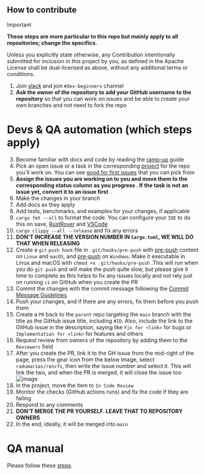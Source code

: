 ## How to contribute

> [!IMPORTANT]  
> **These steps are more particular to this repo but mainly apply to all repositories; change the specifics.**

Unless you explicitly state otherwise, any Contribution intentionally submitted for inclusion in this project by you, as
defined in the Apache License shall be dual-licensed as above, without any additional terms or conditions.

1. Join [slack](https://bit.ly/3UU1oXi) and join `#dev-beginners` channel
2. **Ask the owner of the repository to add your GitHub username to the repository** so that you can work on issues and
   be able to create your own branches and not need to fork the repo

# Devs & QA automation (which steps apply)

3. Become familiar with docs and code by reading the [ramp-up](docs/readme/Ramp-up.md) guide
4. Pick an open issue or a task in the corresponding [project](https://github.com/users/radumarias/projects/1) for the
   repo you'll work on. You can
   see [good for first issues](https://github.com/radumarias/rencfs/issues?q=is%3Aissue+is%3Aopen+label%3A%22good+first+issue%22)
   that you can pick from
5. **Assign the issues you are working on to you and move them to the corresponding status column as you progress
   . If the task is not an issue yet, convert it to an issue first**
6. Make the changes in your branch
7. Add docs as they apply
8. Add tests, benchmarks, and examples for your changes, if applicable
9. `cargo fmt --all` to format the code. You can configure your `IDE` to do this on
   save, [RustRover](https://www.jetbrains.com/help/rust/rustfmt.html)
   and [VSCode](https://code.visualstudio.com/docs/languages/rust#_formatting)
10. `cargo clippy --all --release` and fix any errors
11. **DON'T INCREASE THE VERSION NUMBER IN `Cargo.toml`, WE WILL DO THAT WHEN RELEASING**
12. Create a `git` `push hook` file in `.git/hooks/pre-push` with [pre-push](scripts/git-hooks/linux-macos/pre-push)
    content
    on `Linux` and `macOS`, and [pre-push](scripts/git-hooks/windows/pre-push) on `Windows`.
    Make it executable in Linux and macOS
    with `chmod +x .git/hooks/pre-push` .This will run when you do `git push` and will make the push quite
    slow, but please give it time to complete as this helps to fix any issues locally and not rely just on
    running `ci` on GitHub when you create the PR
13. Commit the changes with the commit message following the [Commit Message Guidelines](https://gist.github.com/radumarias/5b5374f3ed022c99d617eb849aafd069)
14. Push your changes, and if there are any errors, fix them before you push them
15. Create a `PR` back to the `parent` repo targeting the `main` branch with the title as the GitHub issue title, including `#ID`. Also, include the link to the GitHub issue in the description, saying like `Fix for <link>` for bugs or `Implementation for <link>` for features and others
16. Request review from owners of the repository by adding them to the `Reviewers` field
17. After you create the PR, link it to the GH issue from the mid-right of the page, press the gear icon from the below image, select `radumarias/rencfs`, then write the issue number and select it. This will link the two, and when the PR is merged, it will close the issue too  
  ![image](https://github.com/user-attachments/assets/5ac0313d-4175-44d1-8d1e-d18da773ab32)
18. In the project, move the item to `In Code Review`
19. Monitor the checks (GitHub actions runs) and fix the code if they are failing
20. Respond to any comments
21. **DON'T MERGE THE PR YOURSELF. LEAVE THAT TO REPOSITORY OWNERS**
22. In the end, ideally, it will be merged into `main`

# QA manual

Please follow these [steps](docs/readme/Testing.md).
